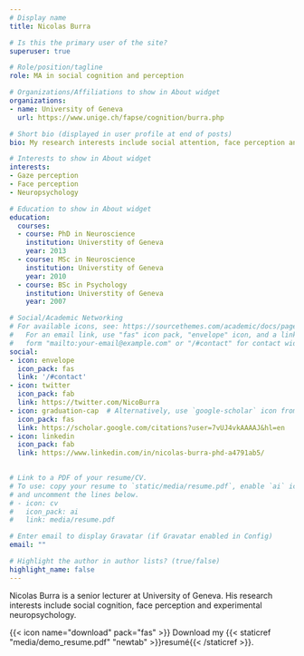 ```yaml
---
# Display name
title: Nicolas Burra

# Is this the primary user of the site?
superuser: true

# Role/position/tagline
role: MA in social cognition and perception

# Organizations/Affiliations to show in About widget
organizations:
- name: University of Geneva
  url: https://www.unige.ch/fapse/cognition/burra.php

# Short bio (displayed in user profile at end of posts)
bio: My research interests include social attention, face perception and experimental neuropsychology.

# Interests to show in About widget
interests:
- Gaze perception
- Face perception
- Neuropsychology

# Education to show in About widget
education:
  courses:
  - course: PhD in Neuroscience
    institution: Universtity of Geneva
    year: 2013
  - course: MSc in Neuroscience
    institution: Universtity of Geneva
    year: 2010
  - course: BSc in Psychology
    institution: Universtity of Geneva
    year: 2007

# Social/Academic Networking
# For available icons, see: https://sourcethemes.com/academic/docs/page-builder/#icons
#   For an email link, use "fas" icon pack, "envelope" icon, and a link in the
#   form "mailto:your-email@example.com" or "/#contact" for contact widget.
social:
- icon: envelope
  icon_pack: fas
  link: '/#contact'
- icon: twitter
  icon_pack: fab
  link: https://twitter.com/NicoBurra
- icon: graduation-cap  # Alternatively, use `google-scholar` icon from `ai` icon pack
  icon_pack: fas
  link: https://scholar.google.com/citations?user=7vUJ4vkAAAAJ&hl=en
- icon: linkedin
  icon_pack: fab
  link: https://www.linkedin.com/in/nicolas-burra-phd-a4791ab5/
  

# Link to a PDF of your resume/CV.
# To use: copy your resume to `static/media/resume.pdf`, enable `ai` icons in `params.toml`, 
# and uncomment the lines below.
# - icon: cv
#   icon_pack: ai
#   link: media/resume.pdf

# Enter email to display Gravatar (if Gravatar enabled in Config)
email: ""

# Highlight the author in author lists? (true/false)
highlight_name: false
---
```


Nicolas Burra is a senior lecturer at University of Geneva. His research interests include social cognition, face perception and experimental neuropsychology.

{{< icon name="download" pack="fas" >}} Download my {{< staticref "media/demo_resume.pdf" "newtab" >}}resumé{{< /staticref >}}.
